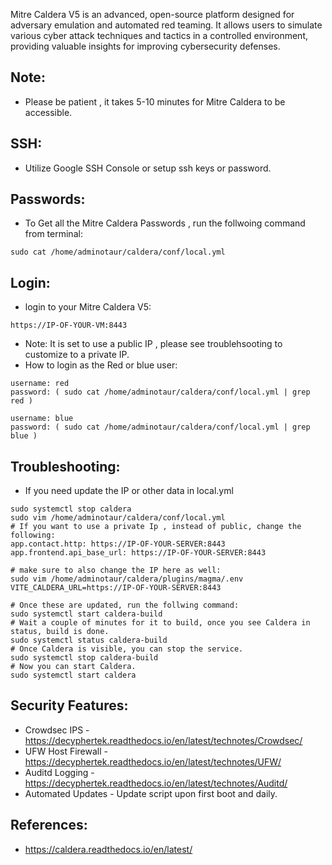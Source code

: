Mitre Caldera V5 is an advanced, open-source platform designed for adversary emulation and automated red teaming. It allows users to simulate various cyber attack techniques and tactics in a controlled environment, providing valuable insights for improving cybersecurity defenses.

Note:
-----
* Please be patient , it takes 5-10 minutes for Mitre Caldera to be accessible. 

SSH:
--------------------
* Utilize Google SSH Console or setup ssh keys or password.

Passwords:
----------
* To Get all the Mitre Caldera Passwords , run the follwoing command from terminal:
```
sudo cat /home/adminotaur/caldera/conf/local.yml
```

Login:
------
* login to your Mitre Caldera V5:
````
https://IP-OF-YOUR-VM:8443
````
* Note: It is set to use a public IP , please see troublehsooting to customize to a private IP.
* How to login as the Red or blue user:
````
username: red
password: ( sudo cat /home/adminotaur/caldera/conf/local.yml | grep red )

username: blue
password: ( sudo cat /home/adminotaur/caldera/conf/local.yml | grep blue )
````

Troubleshooting:
----------------
* If you need update the IP or other data in local.yml
```
sudo systemctl stop caldera
sudo vim /home/adminotaur/caldera/conf/local.yml
# If you want to use a private Ip , instead of public, change the following:
app.contact.http: https://IP-OF-YOUR-SERVER:8443
app.frontend.api_base_url: https://IP-OF-YOUR-SERVER:8443

# make sure to also change the IP here as well:
sudo vim /home/adminotaur/caldera/plugins/magma/.env
VITE_CALDERA_URL=https://IP-OF-YOUR-SERVER:8443

# Once these are updated, run the follwing command:
sudo systemctl start caldera-build
# Wait a couple of minutes for it to build, once you see Caldera in status, build is done.
sudo systemctl status caldera-build
# Once Caldera is visible, you can stop the service.
sudo systemctl stop caldera-build
# Now you can start Caldera.
sudo systemctl start caldera

```

Security Features:
-------------------
* Crowdsec IPS - https://decyphertek.readthedocs.io/en/latest/technotes/Crowdsec/
* UFW Host Firewall - https://decyphertek.readthedocs.io/en/latest/technotes/UFW/
* Auditd Logging - https://decyphertek.readthedocs.io/en/latest/technotes/Auditd/
* Automated Updates - Update script upon first boot and daily.

References:
-----------
* https://caldera.readthedocs.io/en/latest/
